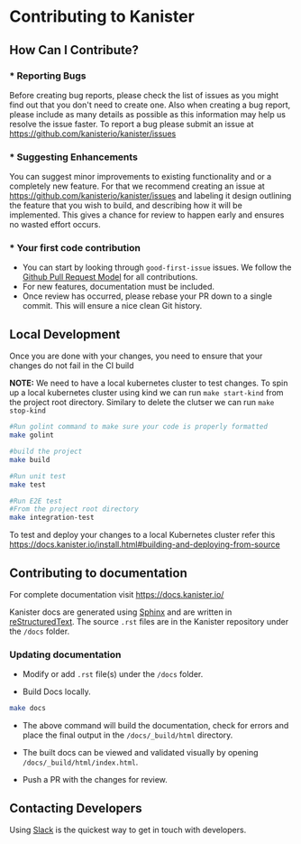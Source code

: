 # Contributing to Kanister

## How Can I Contribute?
  ### * Reporting Bugs
  Before creating bug reports, please check the list of issues as you might find out that you don't need to create one. Also when creating a bug report, please include as many details as possible as this information may help us resolve the issue faster. To report a bug please submit an issue at https://github.com/kanisterio/kanister/issues

  ### * Suggesting Enhancements
  You can suggest minor improvements to existing functionality and or a completely new feature. For that  we recommend creating an issue at https://github.com/kanisterio/kanister/issues and labeling it design outlining the feature that you wish to build, and describing how it will be implemented. This gives a chance for review to happen early and ensures no wasted effort occurs.

  ### * Your first code contribution
  * You can start by looking through `good-first-issue` issues. We follow the [Github Pull Request Model](https://docs.github.com/en/pull-requests/collaborating-with-pull-requests/proposing-changes-to-your-work-with-pull-requests/about-pull-requests) for all contributions.
  * For new features, documentation must be included.
  * Once review has occurred, please rebase your PR down to a single commit. This will ensure a nice clean Git history.
  
## Local Development
Once you are done with your changes, you need to ensure that your changes do not fail in the CI build

**NOTE:**
We need to have a local kubernetes cluster to test changes. To spin up a local kubernetes cluster using kind we can run `make start-kind` from the project root directory. Similary to delete the clutser we can run `make stop-kind`

```bash
#Run golint command to make sure your code is properly formatted
make golint

#build the project
make build

#Run unit test 
make test

#Run E2E test
#From the project root directory
make integration-test
```
To test and deploy your changes to a local Kubernetes cluster refer this https://docs.kanister.io/install.html#building-and-deploying-from-source

## Contributing to documentation
For complete documentation visit https://docs.kanister.io/

Kanister docs are generated using [Sphinx](https://www.sphinx-doc.org/en/master/) and are written in [reStructuredText](https://docutils.sourceforge.io/rst.html). The source `.rst` files are in the Kanister repository under the `/docs` folder.

### Updating documentation
- Modify or add `.rst` file(s) under the `/docs` folder.

- Build Docs locally.
```bash
make docs
```

- The above command will build the documentation, check for errors and place the final output in the `/docs/_build/html` directory.

- The built docs can be viewed and validated visually by opening `/docs/_build/html/index.html`.

- Push a PR with the changes for review.

## Contacting Developers
Using [Slack](https://join.slack.com/t/kanisterio/shared_invite/enQtNzg2MDc4NzA0ODY4LTU1NDU2NDZhYjk3YmE5MWNlZWMwYzk1NjNjOGQ3NjAyMjcxMTIyNTE1YzZlMzgwYmIwNWFkNjU0NGFlMzNjNTk) is the quickest way to get in touch with developers.
